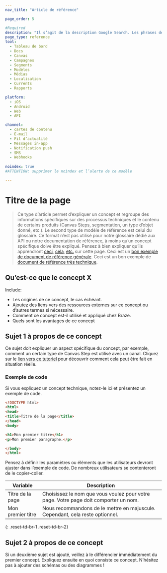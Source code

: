 ```yaml
---
nav_title: "Article de référence"

page_order: 5

#Required
description: "Il s’agit de la description Google Search. Les phrases de plus de 160 caractères seront tronquées… soyez concis !"
page_type: reference
tool:
  - Tableau de bord
  - Docs
  - Canvas
  - Campagnes
  - Segments
  - Modèles
  - Médias
  - Localisation
  - Currents
  - Rapports

platform:
  - iOS
  - Android
  - Web
  - API

channel:
  - cartes de contenu
  - E-mail
  - Fil d’actualité
  - Messages in-app
  - Notification push
  - SMS
  - Webhooks
    
noindex: true
#ATTENTION: supprimer le noindex et l’alerte de ce modèle

---
```


# Titre de la page

>  Ce type d’article permet d’expliquer un concept et regroupe des informations spécifiques sur des processus techniques et le contenu de certains produits (Canvas Steps, segmentation, un type d’objet donné, etc.). Le second type de modèle de référence est celui du glossaire. Ce format n’est pas utilisé pour notre glossaire dédié aux API ou notre documentation de référence, à moins qu’un concept spécifique doive être expliqué. Pensez à bien expliquer qu’ils apprendront [ceci](#what-is-x-concept), [cela](#topic-1-regarding-this-concept), [etc.](#topic-2-regarding-this-concept) sur cette page. Ceci est un [bon exemple de document de référence générale](https://guide.meteor.com/code-style.html). Ceci est un bon exemple de [document de référence très technique](https://www.w3schools.com/html/html_intro.asp).

## Qu’est-ce que le concept X

Include:
- Les origines de ce concept, le cas échéant.
- Ajoutez des liens vers des ressources externes sur ce concept ou d’autres termes si nécessaire.
- Comment ce concept est-il utilisé et appliqué chez Braze.  
- Quels sont les avantages de ce concept


## Sujet 1 à propos de ce concept

Ce sujet doit expliquer un aspect spécifique du concept, par exemple, comment un certain type de Canvas Step est utilisé avec un canal. Cliquez sur le [lien vers ce tutoriel]({{site.baseurl}}/home/templates/tutorial_video.md) pour découvrir comment cela peut être fait en situation réelle.

### Exemple de code

Si vous expliquez un concept technique, notez-le ici et présentez un exemple de code.

```html
<!DOCTYPE html>
<html>
<head>
<title>Titre de la page</title>
</head>
<body>

<h1>Mon premier titre</h1>
<p>Mon premier paragraphe.</p>

</body>
</html>
```

Pensez à définir les paramètres ou éléments que les utilisateurs devront ajuster dans l’exemple de code. De nombreux utilisateurs se contenteront de le copier-coller.

| Variable | Description |
| -------- | ----------- |
| Titre de la page | Choisissez le nom que vous voulez pour votre page. Votre page doit comporter un nom. |
| Mon premier titre | Nous recommandons de le mettre en majuscule. Cependant, cela reste optionnel. |
{: .reset-td-br-1 .reset-td-br-2}


## Sujet 2 à propos de ce concept

Si un deuxième sujet est ajouté, veillez à le différencier immédiatement du premier concept. Expliquez ensuite en quoi consiste ce concept. N’hésitez pas à ajouter des schémas ou des diagrammes !
